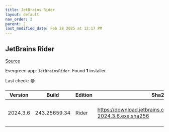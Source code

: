 ```yaml
---
title: JetBrains Rider
layout: default
nav_order: 2
parent: J
last_modified_date: Feb 28 2025 at 12:17 PM
---
```


## JetBrains Rider

[Source](https://www.jetbrains.com/)

Evergreen app: `JetBrainsRider`. Found **1** installer.

Last check: 🟢

| Version  | Build        | Edition | Sha256                                                                   | Date      | Size       | Type | URI                                                                                                                                    |
| -------- | ------------ | ------- | ------------------------------------------------------------------------ | --------- | ---------- | ---- | -------------------------------------------------------------------------------------------------------------------------------------- |
| 2024.3.6 | 243.25659.34 | Rider   | https://download.jetbrains.com/rider/JetBrains.Rider-2024.3.6.exe.sha256 | 28/2/2025 | 1545876928 | exe  | [https://download.jetbrains.com/rider/JetBrains.Rider-2024.3.6.exe](https://download.jetbrains.com/rider/JetBrains.Rider-2024.3.6.exe) |
